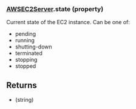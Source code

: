 ### [AWSEC2Server](AWSEC2Server.md).state (property)




Current state of the EC2 instance.  Can be one of:
* pending
* running
* shutting-down
* terminated
* stopping
* stopped

Returns
-----------
* (string)

